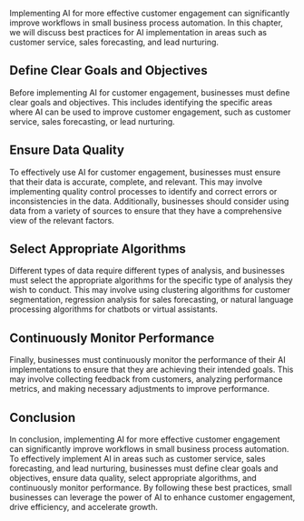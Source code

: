 
Implementing AI for more effective customer engagement can significantly improve workflows in small business process automation. In this chapter, we will discuss best practices for AI implementation in areas such as customer service, sales forecasting, and lead nurturing.

Define Clear Goals and Objectives
---------------------------------

Before implementing AI for customer engagement, businesses must define clear goals and objectives. This includes identifying the specific areas where AI can be used to improve customer engagement, such as customer service, sales forecasting, or lead nurturing.

Ensure Data Quality
-------------------

To effectively use AI for customer engagement, businesses must ensure that their data is accurate, complete, and relevant. This may involve implementing quality control processes to identify and correct errors or inconsistencies in the data. Additionally, businesses should consider using data from a variety of sources to ensure that they have a comprehensive view of the relevant factors.

Select Appropriate Algorithms
-----------------------------

Different types of data require different types of analysis, and businesses must select the appropriate algorithms for the specific type of analysis they wish to conduct. This may involve using clustering algorithms for customer segmentation, regression analysis for sales forecasting, or natural language processing algorithms for chatbots or virtual assistants.

Continuously Monitor Performance
--------------------------------

Finally, businesses must continuously monitor the performance of their AI implementations to ensure that they are achieving their intended goals. This may involve collecting feedback from customers, analyzing performance metrics, and making necessary adjustments to improve performance.

Conclusion
----------

In conclusion, implementing AI for more effective customer engagement can significantly improve workflows in small business process automation. To effectively implement AI in areas such as customer service, sales forecasting, and lead nurturing, businesses must define clear goals and objectives, ensure data quality, select appropriate algorithms, and continuously monitor performance. By following these best practices, small businesses can leverage the power of AI to enhance customer engagement, drive efficiency, and accelerate growth.
